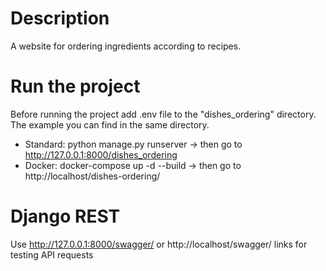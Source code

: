 # Description
A website for ordering ingredients according to recipes.
# Run the project
Before running the project add .env file to the "dishes_ordering" directory. The example you can find in the same directory.
- Standard: python manage.py runserver -> then go to http://127.0.0.1:8000/dishes_ordering
- Docker: docker-compose up -d  --build -> then go to http://localhost/dishes-ordering/
# Django REST
Use http://127.0.0.1:8000/swagger/ or http://localhost/swagger/ links for testing API requests